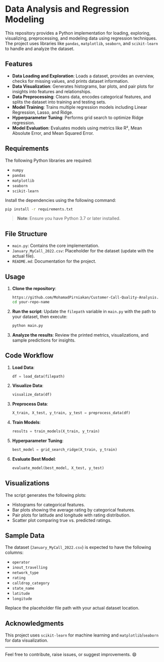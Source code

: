 # Data Analysis and Regression Modeling

This repository provides a Python implementation for loading, exploring, visualizing, preprocessing, and modeling data using regression techniques. The project uses libraries like `pandas`, `matplotlib`, `seaborn`, and `scikit-learn` to handle and analyze the dataset.

## Features

- **Data Loading and Exploration**: Loads a dataset, provides an overview, checks for missing values, and prints dataset information.
- **Data Visualization**: Generates histograms, bar plots, and pair plots for insights into features and relationships.
- **Data Preprocessing**: Cleans data, encodes categorical features, and splits the dataset into training and testing sets.
- **Model Training**: Trains multiple regression models including Linear Regression, Lasso, and Ridge.
- **Hyperparameter Tuning**: Performs grid search to optimize Ridge regression.
- **Model Evaluation**: Evaluates models using metrics like R², Mean Absolute Error, and Mean Squared Error.

## Requirements

The following Python libraries are required:

- `numpy`
- `pandas`
- `matplotlib`
- `seaborn`
- `scikit-learn`

Install the dependencies using the following command:

```bash
pip install -r requirements.txt
```

> **Note**: Ensure you have Python 3.7 or later installed.

## File Structure

- `main.py`: Contains the core implementation.
- `January_MyCall_2022.csv`: Placeholder for the dataset (update with the actual file).
- `README.md`: Documentation for the project.

## Usage

1. **Clone the repository**:
   ```bash
   https://github.com/MohamadPirniakan/Customer-Call-Quality-Analysis.git
   cd your-repo-name
   ```

2. **Run the script**:
   Update the `filepath` variable in `main.py` with the path to your dataset, then execute:

   ```bash
   python main.py
   ```

3. **Analyze the results**:
   Review the printed metrics, visualizations, and sample predictions for insights.

## Code Workflow

1. **Load Data**:
   ```python
   df = load_data(filepath)
   ```

2. **Visualize Data**:
   ```python
   visualize_data(df)
   ```

3. **Preprocess Data**:
   ```python
   X_train, X_test, y_train, y_test = preprocess_data(df)
   ```

4. **Train Models**:
   ```python
   results = train_models(X_train, y_train)
   ```

5. **Hyperparameter Tuning**:
   ```python
   best_model = grid_search_ridge(X_train, y_train)
   ```

6. **Evaluate Best Model**:
   ```python
   evaluate_model(best_model, X_test, y_test)
   ```

## Visualizations

The script generates the following plots:

- Histograms for categorical features.
- Bar plots showing the average rating by categorical features.
- Pair plots for latitude and longitude with rating distribution.
- Scatter plot comparing true vs. predicted ratings.

## Sample Data

The dataset (`January_MyCall_2022.csv`) is expected to have the following columns:

- `operator`
- `inout_travelling`
- `network_type`
- `rating`
- `calldrop_category`
- `state_name`
- `latitude`
- `longitude`

Replace the placeholder file path with your actual dataset location.

## Acknowledgments

This project uses `scikit-learn` for machine learning and `matplotlib`/`seaborn` for data visualization.

---

Feel free to contribute, raise issues, or suggest improvements. 😄
```
